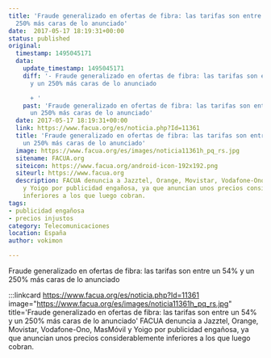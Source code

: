 ```yaml
---
title: 'Fraude generalizado en ofertas de fibra: las tarifas son entre un 54% y un
  250% más caras de lo anunciado'
date:  2017-05-17 18:19:31+00:00
status: published
original:
  timestamp: 1495045171
  data:
    update_timestamp: 1495045171
    diff: '- Fraude generalizado en ofertas de fibra: las tarifas son entre un 54%
      y un 250% más caras de lo anunciado

      + '
    past: 'Fraude generalizado en ofertas de fibra: las tarifas son entre un 54% y
      un 250% más caras de lo anunciado'
  date: 2017-05-17 18:19:31+00:00
  link: https://www.facua.org/es/noticia.php?Id=11361
  title: 'Fraude generalizado en ofertas de fibra: las tarifas son entre un 54% y
    un 250% más caras de lo anunciado'
  image: https://www.facua.org/es/images/noticia11361h_pq_rs.jpg
  sitename: FACUA.org
  siteicon: https://www.facua.org/android-icon-192x192.png
  siteurl: https://www.facua.org
  description: FACUA denuncia a Jazztel, Orange, Movistar, Vodafone-Ono, MasMóvil
    y Yoigo por publicidad engañosa, ya que anuncian unos precios considerablemente
    inferiores a los que luego cobran.
tags:
- publicidad engañosa
- precios injustos
category: Telecomunicaciones
location: España
author: vokimon

---
```

Fraude generalizado en ofertas de fibra: las tarifas son entre un 54% y un 250% más caras de lo anunciado

:::linkcard https://www.facua.org/es/noticia.php?Id=11361 image="https://www.facua.org/es/images/noticia11361h_pq_rs.jpg" title='Fraude generalizado en ofertas de fibra: las tarifas son entre un 54% y un 250% más caras de lo anunciado'
    FACUA denuncia a Jazztel, Orange, Movistar, Vodafone-Ono, MasMóvil y Yoigo por publicidad engañosa, ya que anuncian unos precios considerablemente inferiores a los que luego cobran.

